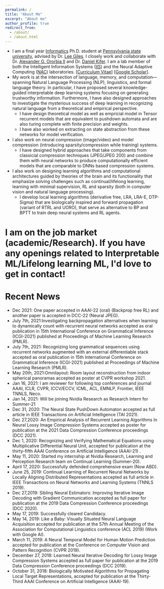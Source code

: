 ```yaml
---
permalink: /
title: "About Me"
excerpt: "About me"
author_profile: true
redirect_from: 
  - /about/
  - /about.html
---
```


* I am a final year [Informatics](https://ist.psu.edu/) Ph.D. student at [Pennsylvania state university](https://www.psu.edu/), advised by Dr. [Lee Giles](https://clgiles.ist.psu.edu/). I closely work and collaborate with Dr. [Alexander G. Ororbia II](https://www.cs.rit.edu/~ago/) and Dr. [Daniel Kifer](http://www.cse.psu.edu/~duk17/). I am a lab member of both the Intelligent Information Systems ([IIS](http://iis.ist.psu.edu/)) and the Neural Adaptive Computing ([NAC](https://www.cs.rit.edu/~ago/nac_lab.html)) laboratories. [[Curriculum Vitae](http://ankurmali.github.io/files/Curriculum_Vitae.pdf)] [[Google Scholar](https://scholar.google.co.in/citations?user=ogxlzgcAAAAJ&hl=en)].
* My work is at the intersection of language, memory, and computation—spanning Natural Language Processing (NLP), linguistics, and formal language theory. In particular, I have proposed several knowledge-guided interpretable deep learning systems focusing on generating trustworthy information. Furthermore, I have also designed approaches to investigate the mysterious success of deep learning in recognizing natural language from a theoretical and empirical perspective.
  * I have design theoretical model as well as empricial model in Tensor recurrent models that are equivalent to pushdown automata and are also turing complete with finite precision and weights.
  * I have also worked on extracting on state abstraction from these networks for model verification.
* I also work on neural compression (image/video) and model compression (introducing sparsity/compression while training) systems.
  * I have designed hybrid approaches that take components from classicial compression techniques (JPEG/JPEG 200) and combine them with neural networks to produce computationally efficient models that are comparable to DNNs based compression systems.
* I also work on designing learning algorithms and computational architectures guided by theories of the brain and its functionality that emphasize solving challenges such as continual/lifelong learning, learning with minimal supervision, RL and sparsity (both in computer vision and natural language processing).
  * I develop local learning algorithms (derivative free, LRA, LRA-E, DTP-Sigma) that are biologically inspired and forward propagation (variant of RTRL and UORO), that serve as alternative to BP and BPTT to train deep neural systems and RL agents.

# I am on the job market (academic/Research). If you have any openings related to Interpretable ML/Lifelong learning ML, I'd love to get in contact!
        
# Recent News
* Dec 2021: One paper accepted in AAAI-22 (oral) (Backprop free RL) and another paper is accepted in DCC-22 (Neural JPEG).
* July 7th, 2021:Investigating backpropagation alternatives when learning to dynamically count with recurrent neural networks accepted as oral publication in  15th International Conference on Grammatical Inference (ICGI-2021) published at Proceedings of Machine Learning Research (PMLR).
* July 7th, 2021: Recognizing long grammatical sequences using recurrent networks augmented with an external differentiable stack accepted as oral publication in  15th International Conference on Grammatical Inference (ICGI-2021) published at Proceedings of Machine Learning Research (PMLR).
* May 20th, 2021:Omnilayout: Room layout reconstruction from indoor spherical panoramas accepted as poster at CVPR workshop 2021.
* Jan 16, 2021: I am reviewer for following top conferences and journal AAAI, ICLR, CVPR, ICCV/ECCV, ICML, ACL, EMNLP, Frontier, IEEE TNNLS, Neco.
* Jan 14, 2021: Will be joining Nvidia Research as Research Intern for Summer-21
* Dec 31, 2020: The Neural State PushDown Automaton accepted as full article in IEEE Transactions on Artificial Intelligence (TAI 2021).
* Dec 27,2020: An Empirical Analysis of Recurrent Learning Algorithms In Neural Lossy Image Compression Systems accepted as poster for publication at the 2021 Data Compression Conference proceedings (DCC 2021).
* Dec 1, 2020: Recognizing and Verifying Mathematical Equations using Multiplicative Differential Neural Unit, accepted for publication at the thirty-fifth AAAI Conference on Artificial Intelligence (AAAI-21) .
* May 11, 2020: Started my internship at Nvidia Research, Learning and Perception Research team on Continual Learning (Summer-20). 
* April 17, 2020: Successfully defended comprehensive exam (Now ABD).
* June 25, 2019: Continual Learning of Recurrent Neural Networks by Locally Aligning Distributed Representations accepted as full article in IEEE Transactions on Neural Networks and Learning Systems (TNNLS 2019).
* Dec 27,2019: Sibling Neural Estimators: Improving Iterative Image Decoding with Gradient Communication accepted as full paper for publication at the 2019 Data Compression Conference proceedings (DCC 2020).
* May 17, 2019: Successfully cleared Candidacy. 
* May 14, 2019: Like a Baby: Visually Situated Neural Language Acquisition accepted for publication at the 57th Annual Meeting of the Association for Computational Linguistics conference (ACL 2019) (Work with Google AI).
* March 11, 2019: A Neural Temporal Model for Human Motion Prediction accepted for publication at the Conference on Computer Vision and Pattern Recognition (CVPR 2019).
* December 27, 2018: Learned Neural Iterative Decoding for Lossy Image Compression Systems accepted as full paper for publication at the 2019 Data Compression Conference proceedings (DCC 2019).
* October 31, 2018: Biologically Motivated Algorithms for Propagating Local Target Representations, accepted for publication at the Thirty-Third AAAI Conference on Artificial Intelligence (AAAI-19). 
